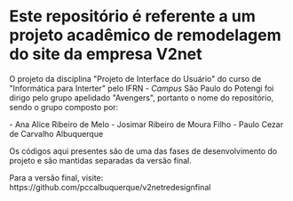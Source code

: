 <h1> Este repositório é referente a um projeto acadêmico de remodelagem do site da empresa V2net</h1>
<p> O projeto da disciplina "Projeto de Interface do Usuário" do curso de "Informática para Interter" pelo IFRN - <em>Campus</em> São Paulo do Potengi foi dirigo pelo grupo apelidado "Avengers", portanto o nome do repositório, sendo o grupo composto por: </p>
- Ana Alice Ribeiro de Melo
- Josimar Ribeiro de Moura Filho
- Paulo Cezar de Carvalho Albuquerque
<p>Os códigos aqui presentes são de uma das fases de desenvolvimento do projeto e são mantidas separadas da versão final.</p> 
<p> Para a versão final, visite: https://github.com/pccalbuquerque/v2netredesignfinal</p>
